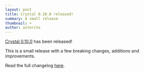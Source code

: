 ```yaml
---
layout: post
title: Crystal 0.10.0 released!
summary: A small release
thumbnail: +
author: asterite
---
```


[Crystal 0.10.0](https://github.com/manastech/crystal/releases/tag/0.10.0) has been released!

This is a small release with a few breaking changes, additions and improvements.

Read the full changelog [here](https://github.com/manastech/crystal/releases/tag/0.10.0).
